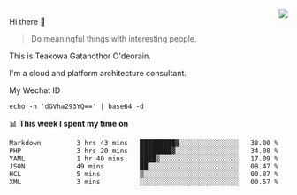 <img align="right" src="https://github-readme-stats.vercel.app/api?username=Teakowa&show_icons=true&icon_color=2f80ed&text_color=718096&bg_color=ffffff&hide_title=true" />

Hi there 👋

> Do meaningful things with interesting people.

This is Teakowa Gatanothor O'deorain.

I'm a cloud and platform architecture consultant.

My Wechat ID

```
echo -n 'dGVha293YQ==' | base64 -d
```

📊 **This week I spent my time on**
<!--START_SECTION:waka-->

```text
Markdown         3 hrs 43 mins   █████████▓░░░░░░░░░░░░░░░   38.00 %
PHP              3 hrs 20 mins   ████████▓░░░░░░░░░░░░░░░░   34.08 %
YAML             1 hr 40 mins    ████▒░░░░░░░░░░░░░░░░░░░░   17.09 %
JSON             49 mins         ██░░░░░░░░░░░░░░░░░░░░░░░   08.47 %
HCL              5 mins          ▒░░░░░░░░░░░░░░░░░░░░░░░░   00.87 %
XML              3 mins          ░░░░░░░░░░░░░░░░░░░░░░░░░   00.57 %
```

<!--END_SECTION:waka-->
